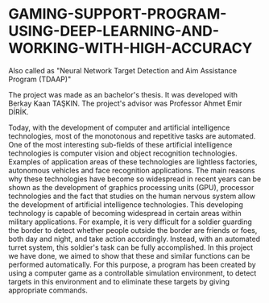 # GAMING-SUPPORT-PROGRAM-USING-DEEP-LEARNING-AND-WORKING-WITH-HIGH-ACCURACY

Also called as "Neural Network Target Detection and Aim Assistance Program (TDAAP)"

The project was made as an bachelor's thesis. 
It was developed with Berkay Kaan TAŞKIN. 
The project's advisor was Professor Ahmet Emir DİRİK.

Today, with the development of computer and artificial intelligence technologies, most of the monotonous and repetitive tasks are automated. One of the most interesting sub-fields of these artificial intelligence technologies is computer vision and object recognition technologies. Examples of application areas of these technologies are lightless factories, autonomous vehicles and face recognition applications. The main reasons why these technologies have become so widespread in recent years can be shown as the development of graphics processing units (GPU), processor technologies and the fact that studies on the human nervous system allow the development of artificial intelligence technologies. This developing technology is capable of becoming widespread in certain areas within military applications. For example, it is very difficult for a soldier guarding the border to detect whether people outside the border are friends or foes, both day and night, and take action accordingly. Instead, with an automated turret system, this soldier's task can be fully accomplished. In this project we have done, we aimed to show that these and similar functions can be performed automatically. For this purpose, a program has been created by using a computer game as a controllable simulation environment, to detect targets in this environment and to eliminate these targets by giving appropriate commands.
